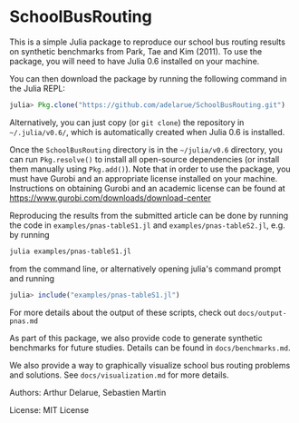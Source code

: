 # SchoolBusRouting

This is a simple Julia package to reproduce our school bus routing results on synthetic benchmarks from Park, Tae and Kim (2011). To use the package, you will need to have Julia 0.6 installed on your machine.

You can then download the package by running the following command in the Julia REPL:
```julia
julia> Pkg.clone("https://github.com/adelarue/SchoolBusRouting.git")
```
Alternatively, you can just copy (or `git clone`) the repository in `~/.julia/v0.6/`, which is automatically created when Julia 0.6 is installed.

Once the `SchoolBusRouting` directory is in the `~/julia/v0.6` directory, you can run `Pkg.resolve()` to install all open-source dependencies (or install them manually using `Pkg.add()`). Note that in order to use the package, you must have Gurobi and an appropriate license installed on your machine. Instructions on obtaining Gurobi and an academic license can be found at https://www.gurobi.com/downloads/download-center

Reproducing the results from the submitted article can be done by running the code in `examples/pnas-tableS1.jl` and `examples/pnas-tableS2.jl`, e.g. by running 
```bash
julia examples/pnas-tableS1.jl
```
from the command line, or alternatively opening julia's command prompt and running
```julia
julia> include("examples/pnas-tableS1.jl")
```

For more details about the output of these scripts, check out `docs/output-pnas.md`

As part of this package, we also provide code to generate synthetic benchmarks for future studies. Details can be found in `docs/benchmarks.md`.

We also provide a way to graphically visualize school bus routing problems and solutions. See `docs/visualization.md` for more details.

Authors: Arthur Delarue, Sebastien Martin

License: MIT License
